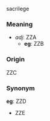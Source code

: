 sacrilege
### Meaning
+ _adj_: ZZA
    + __eg__: ZZB

### Origin

ZZC

### Synonym

__eg__: ZZD

+ ZZE


